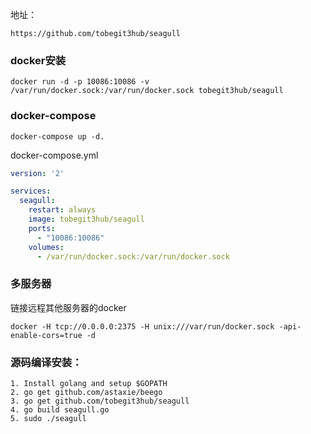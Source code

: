 
地址：
```text
https://github.com/tobegit3hub/seagull
```

### docker安装
```shell
docker run -d -p 10086:10086 -v /var/run/docker.sock:/var/run/docker.sock tobegit3hub/seagull
```

### docker-compose
```shell
docker-compose up -d.
```
docker-compose.yml
```yaml
version: '2'

services:
  seagull:
    restart: always
    image: tobegit3hub/seagull
    ports:
      - "10086:10086"
    volumes:
      - /var/run/docker.sock:/var/run/docker.sock
```

### 多服务器
链接远程其他服务器的docker
```shell
docker -H tcp://0.0.0.0:2375 -H unix:///var/run/docker.sock -api-enable-cors=true -d
```

### 源码编译安装：
```shell
1. Install golang and setup $GOPATH
2. go get github.com/astaxie/beego
3. go get github.com/tobegit3hub/seagull
4. go build seagull.go
5. sudo ./seagull
```